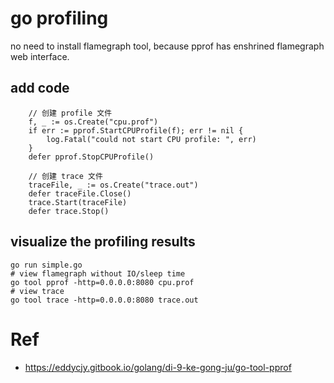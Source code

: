 # go profiling
no need to install flamegraph tool, because pprof has enshrined flamegraph web interface.
## add code
```
	// 创建 profile 文件
	f, _ := os.Create("cpu.prof")
	if err := pprof.StartCPUProfile(f); err != nil {
		log.Fatal("could not start CPU profile: ", err)
	}
	defer pprof.StopCPUProfile()

	// 创建 trace 文件
	traceFile, _ := os.Create("trace.out")
	defer traceFile.Close()
	trace.Start(traceFile)
	defer trace.Stop()

```

## visualize the profiling results
```
go run simple.go
# view flamegraph without IO/sleep time
go tool pprof -http=0.0.0.0:8080 cpu.prof
# view trace
go tool trace -http=0.0.0.0:8080 trace.out
```

# Ref
- https://eddycjy.gitbook.io/golang/di-9-ke-gong-ju/go-tool-pprof